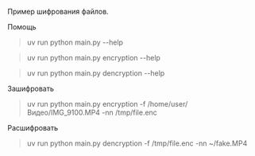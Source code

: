 Пример шифрования файлов.

Помощь
>uv run python main.py --help

>uv run python main.py encryption --help

>uv run python main.py dencryption --help

Зашифровать
>uv run python main.py encryption -f /home/user/Видео/IMG_9100.MP4 -nn /tmp/file.enc

Расшифровать
>uv run python main.py dencryption -f /tmp/file.enc -nn ~/fake.MP4
